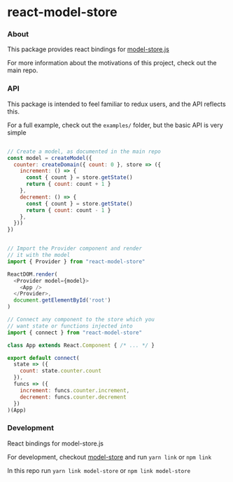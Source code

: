 # react-model-store

### About

This package provides react bindings for [model-store.js](https://github.com/Nick-Lucas/model-store.js)

For more information about the motivations of this project, check out the main repo.

### API

This package is intended to feel familiar to redux users, and the API reflects this.

For a full example, check out the `examples/` folder, but the basic API is very simple

```js

// Create a model, as documented in the main repo
const model = createModel({
  counter: createDomain({ count: 0 }, store => ({
    increment: () => {
      const { count } = store.getState()
      return { count: count + 1 }
    },
    decrement: () => {
      const { count } = store.getState()
      return { count: count - 1 }
    },
  }))
})


// Import the Provider component and render 
// it with the model
import { Provider } from "react-model-store"

ReactDOM.render(
  <Provider model={model}>
    <App />
  </Provider>, 
  document.getElementById('root')
)

// Connect any component to the store which you 
// want state or functions injected into
import { connect } from "react-model-store"

class App extends React.Component { /* ... */ }

export default connect(
  state => ({
    count: state.counter.count
  }), 
  funcs => ({
    increment: funcs.counter.increment,
    decrement: funcs.counter.decrement
  })
)(App)
```

### Development

React bindings for model-store.js

For development, checkout [model-store](https://github.com/Nick-Lucas/model-store.js) and run `yarn link` or `npm link`

In this repo run `yarn link model-store` or `npm link model-store`
